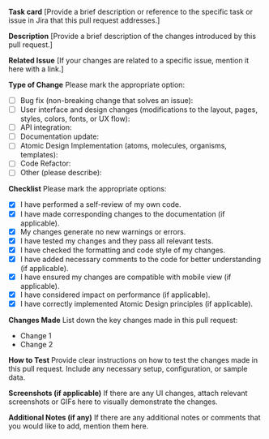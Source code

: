 **Task card**
[Provide a brief description or reference to the specific task or issue in Jira that this pull request addresses.]

**Description**
[Provide a brief description of the changes introduced by this pull request.]

**Related Issue**
[If your changes are related to a specific issue, mention it here with a link.]

**Type of Change**
Please mark the appropriate option:

- [ ] Bug fix (non-breaking change that solves an issue):
- [ ] User interface and design changes (modifications to the layout, pages, styles, colors, fonts, or UX flow):
- [ ] API integration:
- [ ] Documentation update:
- [ ] Atomic Design Implementation (atoms, molecules, organisms, templates):
- [ ] Code Refactor:
- [ ] Other (please describe):

**Checklist**
Please mark the appropriate options:

- [x] I have performed a self-review of my own code.
- [x] I have made corresponding changes to the documentation (if applicable).
- [x] My changes generate no new warnings or errors.
- [x] I have tested my changes and they pass all relevant tests.
- [x] I have checked the formatting and code style of my changes.
- [x] I have added necessary comments to the code for better understanding (if applicable).
- [x] I have ensured my changes are compatible with mobile view (if applicable).
- [x] I have considered impact on performance (if applicable).
- [x] I have correctly implemented Atomic Design principles (if applicable).

**Changes Made**
List down the key changes made in this pull request:

- Change 1
- Change 2

**How to Test**
Provide clear instructions on how to test the changes made in this pull request. Include any necessary setup, configuration, or sample data.

**Screenshots (if applicable)**
If there are any UI changes, attach relevant screenshots or GIFs here to visually demonstrate the changes.

**Additional Notes (if any)**
If there are any additional notes or comments that you would like to add, mention them here.
